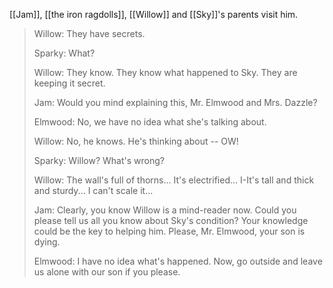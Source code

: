 [[Jam]], [[the iron ragdolls]], [[Willow]] and [[Sky]]'s parents visit him.

> Willow: They have secrets.
>
> Sparky: What?
>
> Willow: They know. They know what happened to Sky. They are keeping it secret.
> 
> Jam: Would you mind explaining this, Mr. Elmwood and Mrs. Dazzle?
> 
> Elmwood: No, we have no idea what she's talking about.
> 
> Willow: No, he knows. He's thinking about -- OW!
> 
> Sparky: Willow? What's wrong?
> 
> Willow: The wall's full of thorns... It's electrified... I-It's tall and thick and sturdy... I can't scale it...
> 
> Jam: Clearly, you know Willow is a mind-reader now. Could you please tell us all you know about Sky's condition? Your knowledge could be the key to helping him. Please, Mr. Elmwood, your son is dying.
> 
> Elmwood: I have no idea what's happened. Now, go outside and leave us alone with our son if you please.